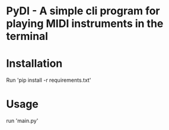 # PyDI - A simple cli program for playing MIDI instruments in the terminal

# Installation
Run 'pip install -r requirements.txt' 

# Usage
run 'main.py'
